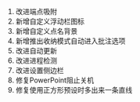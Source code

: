 1. 改进端点吸附
2. 新增自定义浮动栏图标
3. 新增自定义点名背景
4. 新增推出收纳模式自动进入批注选项
5. 改进自动更新
6. 改进进程检测
7. 改进设置侧边栏
8. 修复PowerPoint阻止关机
9. 修复使用正方形预设时多出来一条直线
